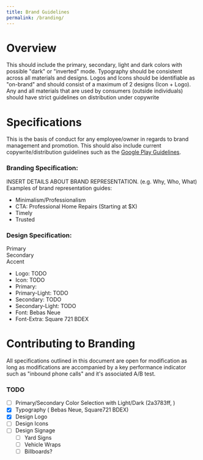 ```yaml
---
title: Brand Guidelines
permalink: /branding/
---
```


# Overview

This should include the primary, secondary, light and dark colors with possible "dark" or "inverted" mode. Typography 
should be consistent across all materials and designs. Logos and Icons should be identifiable as "on-brand" and should 
consist of a maximum of 2 designs (Icon + Logo). Any and all materials that are used by consumers (outside individuals) 
should have strict guidelines on distribution under copywrite

# Specifications

This is the basis of conduct for any employee/owner in regards to brand management and promotion. This should also 
include current copywrite/distribution guidelines such as the [Google Play Guidelines](https://play.google.com/intl/en_us/badges/).

### Branding Specification:
INSERT DETAILS ABOUT BRAND REPRESENTATION. (e.g. Why, Who, What)
Examples of brand representation guides:
 - Minimalism/Professionalism
 - CTA: Professional Home Repairs (Starting at $X)
 - Timely
 - Trusted

### Design Specification:

<div class="primary">Primary</div>
<div class="secondary">Secondary</div>
<div class="accent">Accent</div>

- Logo: TODO
- Icon: TODO
- Primary: 
- Primary-Light: TODO
- Secondary: TODO
- Secondary-Light: TODO
- Font: Bebas Neue
- Font-Extra: Square 721 BDEX

# Contributing to Branding
All specifications outlined in this document are open for modification as long as modifications are accompanied by a 
key performance indicator such as "inbound phone calls" and it's associated A/B test.  

### TODO
- [ ] Primary/Secondary Color Selection with Light/Dark (2a3783ff, )
- [x] Typography ( Bebas Neue, Square721 BDEX)
- [x] Design Logo
- [ ] Design Icons
- [ ] Design Signage
  - [ ] Yard Signs
  - [ ] Vehicle Wraps
  - [ ] Billboards?
